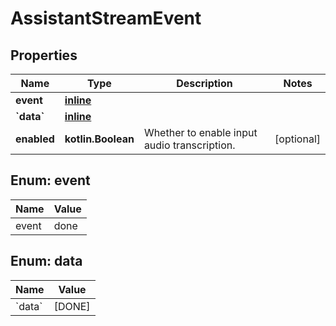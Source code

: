 
# AssistantStreamEvent

## Properties
| Name | Type | Description | Notes |
| ------------ | ------------- | ------------- | ------------- |
| **event** | [**inline**](#Event) |  |  |
| **&#x60;data&#x60;** | [**inline**](#&#x60;Data&#x60;) |  |  |
| **enabled** | **kotlin.Boolean** | Whether to enable input audio transcription. |  [optional] |


<a id="Event"></a>
## Enum: event
| Name | Value |
| ---- | ----- |
| event | done |


<a id="`Data`"></a>
## Enum: data
| Name | Value |
| ---- | ----- |
| &#x60;data&#x60; | [DONE] |



